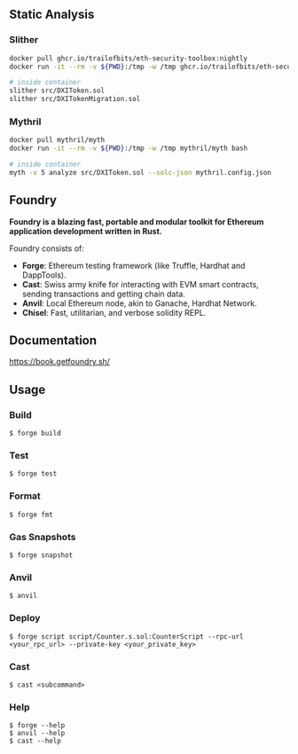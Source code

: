## Static Analysis

### Slither

```bash
docker pull ghcr.io/trailofbits/eth-security-toolbox:nightly
docker run -it --rm -v ${PWD}:/tmp -w /tmp ghcr.io/trailofbits/eth-security-toolbox:nightly bash

# inside container
slither src/DXIToken.sol
slither src/DXITokenMigration.sol
```

### Mythril

```bash
docker pull mythril/myth
docker run -it --rm -v ${PWD}:/tmp -w /tmp mythril/myth bash

# inside container
myth -v 5 analyze src/DXIToken.sol --solc-json mythril.config.json
```

## Foundry

**Foundry is a blazing fast, portable and modular toolkit for Ethereum application development written in Rust.**

Foundry consists of:

-   **Forge**: Ethereum testing framework (like Truffle, Hardhat and DappTools).
-   **Cast**: Swiss army knife for interacting with EVM smart contracts, sending transactions and getting chain data.
-   **Anvil**: Local Ethereum node, akin to Ganache, Hardhat Network.
-   **Chisel**: Fast, utilitarian, and verbose solidity REPL.

## Documentation

https://book.getfoundry.sh/

## Usage

### Build

```shell
$ forge build
```

### Test

```shell
$ forge test
```

### Format

```shell
$ forge fmt
```

### Gas Snapshots

```shell
$ forge snapshot
```

### Anvil

```shell
$ anvil
```

### Deploy

```shell
$ forge script script/Counter.s.sol:CounterScript --rpc-url <your_rpc_url> --private-key <your_private_key>
```

### Cast

```shell
$ cast <subcommand>
```

### Help

```shell
$ forge --help
$ anvil --help
$ cast --help
```
